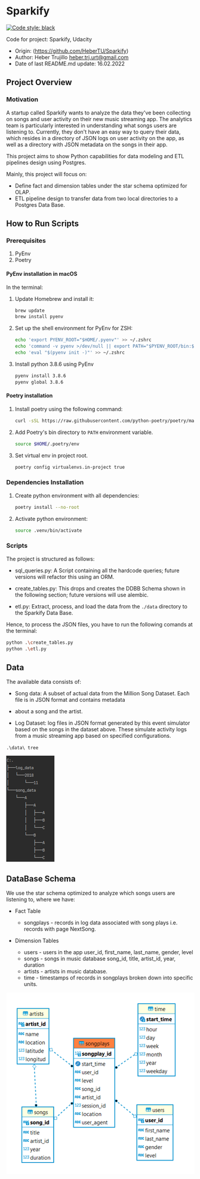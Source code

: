Sparkify
==============================
[![Code style: black](https://img.shields.io/badge/code%20style-black-000000.svg)](https://github.com/psf/black)

Code for project: Sparkify, Udacity

- Origin: (https://github.com/HeberTU/Sparkify)
- Author: Heber Trujillo <heber.trj.urt@gmail.com>
- Date of last README.md update: 16.02.2022

## Project Overview

### Motivation

A startup called Sparkify wants to analyze the data they've been collecting on songs and user activity 
on their new music streaming app. The analytics team is particularly interested in understanding what
songs users are listening to. Currently, they don't have an easy way to query their data, which resides 
in a directory of JSON logs on user activity on the app, as well as a directory with JSON metadata on the 
songs in their app.

This project aims to show Python capabilities for data modeling and ETL pipelines design using Postgres.

Mainly, this project will focus on:

* Define fact and dimension tables under the star schema optimized for OLAP.
* ETL pipeline design to transfer data from two local directories to a Postgres Data Base.

## How to Run Scripts 

### Prerequisites

1. PyEnv
2. Poetry

#### PyEnv installation in macOS

In the terminal:

1. Update Homebrew and install it:
    ```zsh
   brew update
   brew install pyenv
    ```

2. Set up the shell environment for PyEnv for ZSH:
    ```zsh
   echo 'export PYENV_ROOT="$HOME/.pyenv"' >> ~/.zshrc
   echo 'command -v pyenv >/dev/null || export PATH="$PYENV_ROOT/bin:$PATH"' >> ~/.zshrc
   echo 'eval "$(pyenv init -)"' >> ~/.zshrc
    ```

3. Install python 3.8.6 using PyEnv
    ```zsh
   pyenv install 3.8.6
   pyenv global 3.8.6
    ```

#### Poetry installation

1. Install poetry using the following command:
    ```zsh
   curl -sSL https://raw.githubusercontent.com/python-poetry/poetry/master/get-poetry.py | python -
    ```

2. Add Poetry's bin directory to `PATH` environment variable.
    ```zsh
   source $HOME/.poetry/env
    ```

3. Set virtual env in project root. 
    ```zsh
   poetry config virtualenvs.in-project true
    ```


### Dependencies Installation 

1. Create python environment with all dependencies:
    ```zsh
    poetry install --no-root
    ```
   
2. Activate python environment:
    ```zsh
    source .venv/bin/activate
    ```

### Scripts

The project is structured as follows:

* sql_queries.py: A Script containing all the hardcode queries; future versions will refactor this using an ORM.

* create_tables.py: This drops and creates the DDBB Schema shown in the following section; future versions will use alembic.

* etl.py: Extract, process, and load the data from the `./data` directory to the Sparkify Data Base.

Hence, to process the JSON files, you have to run the following comands at the terminal:

```bash
python .\create_tables.py
python .\etl.py
```

## Data

The available data consists of:

* Song data: A subset of actual data from the Million Song Dataset. Each file is in JSON format and contains metadata 
* about a song and the artist. 

* Log Dataset: log files in JSON format generated by this event simulator based on the songs in the dataset 
above. These simulate activity logs from a music streaming app based on specified configurations.

   
`.\data\ tree`

![img.png](imgs/data-tree.png)

## DataBase Schema

We use the star schema optimized to analyze which songs users are listening to, where we have:

* Fact Table
  * songplays - records in log data associated with song plays i.e. records with page NextSong.
  
* Dimension Tables
  * users - users in the app user_id, first_name, last_name, gender, level
  * songs - songs in music database song_id, title, artist_id, year, duration
  * artists - artists in music database.
  * time - timestamps of records in songplays broken down into specific units.

![img.png](imgs/Sparkify-db-model.PNG)